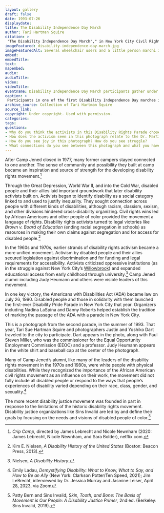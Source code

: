 ```yaml
--- 
layout: gallery
draft: false
date: 1993-07-26
displaydate: 
title: The Disability Independence Day March
author: Tari Hartman Squire
citation: > 
 "The Disability Independence Day March"," in New York City Civil Rights History, Accessed: [Month Day, Year], https://nyccivilrightshistory.org/site-preview/gallery/disability-independence-day-march.
imageFeatured: disability-independence-day-march.jpg
imageFeaturedAlt: Several wheelchair users and a little person marchi in a parade with a banner
embed: 
embedTitle: 
text: 
mapembed: 
audio: 
audioTitle: 
video: 
videoTitle: 
eventname: Disability Independence Day March participants gather under a banner quoting Dr. Martin Luther King, Jr.
caption: >
 Participants in one of the first Disability Independence Day marches in New York City gathered under a banner that reads “‘Injustice Anywhere is a Threat to Justice Everywhere,’—Martin Luther King, Jr.”
archive_source: Collection of Tari Hartman Squire
source_link: 
copyright: Under copyright. Used with permission.
categories: 
tags: 
questions: 
- Why do you think the activists in this Disability Rights Parade chose to gather under a banner with this quote from Dr. Martin Luther King, Jr.? What do you think the quote meant to them? What do you think they wanted to communicate to others by choosing this quote? 
- How does the activism seen in this photograph relate to the Dr. Martin Luther King, Jr. quote?
- How do you see joy in this photograph? How do you see struggle? 
- What connections do you see between this photograph and what you have learned  about Camp Jened?
--- 
```


After Camp Jened closed in 1977, many former campers stayed connected to one another. The sense of community and possibility they built at camp became an inspiration and source of strength for the developing disability rights movement.[^1]  

Through the Great Depression, World War II, and into the Cold War, disabled people and their allies laid important groundwork that later disability activists built on. Activists began to identify disability as a social category linked to and used to justify inequality. They sought connection across people with different kinds of disabilities, although racism, classism, sexism, and other divisions hindered cross-disability organizing. Civil rights wins led by African Americans and other people of color provided the movement a language of rights. Disability rights activists turned to legal victories like *Brown v. Board of Education* (ending racial segregation in schools) as resources in making their own claims against segregation and for access for disabled people.[^2]

In the 1960s and 1970s, earlier strands of disability rights activism became a more unified movement. Activism by disabled people and their allies secured legislation against discrimination and for funding and legal requirements for accessibility. Activists criticized oppressive institutions (as in the struggle against New York City’s [Willowbrook](gallery/your-child-and-willowbrook)) and expanded educational access from early childhood through university.[^3] Camp Jened alumni including Judy Heumann and others were visible leaders of this movement.

In one key victory, the Americans with Disabilities Act (ADA) became law on July 26, 1990. Disabled people and those in solidarity with them launched the first-ever Disability Pride Parade in New York City that year. Organizers including Nadina LaSpina and Danny Roberts helped establish the tradition of marking the passage of the ADA with a parade in New York City.

This is a photograph from the second parade, in the summer of 1993. That year, Tari Sue Hartman Squire and photographers Justin and Yoshiko Dart traveled to the city to participate. Dart appears in the photo, along with Paul Steven Miller, who was the commissioner for the Equal Opportunity Employment Commission (EEOC) and a professor. Judy Heumann appears in the white shirt and baseball cap at the center of the photograph.

Many of Camp Jened’s alumni, like many of the leaders of the disability rights movement in the 1970s and 1980s, were white people with physical disabilities. While they recognized the importance of the African American civil rights movement as an influence on their work, the movement did not fully include all disabled people or respond to the ways that people’s experiences of disability varied depending on their race, class, gender, and sexuality.[^4]

The more recent disability justice movement was founded in part in response to the limitations of the historic disability rights movement. Disability justice organizations like Sins Invalid are led by and define their goals by focusing on the needs and visions of disabled people of color.[^5]

[^1]: *Crip Camp*, directed by James Lebrecht and Nicole Newnham (2020: James Lebrecht, Nicole Newnham, and Sara Bolder), netflix.com.

[^2]: Kim E. Nielsen, *A Disability History of the United States* (Boston: Beacon Press, 2013).

[^3]: Nielsen, *A Disability History*.  

[^4]: Emily Ladau, *Demystifying Disability\: What to Know, What to Say, and How to Be an Ally* (New York: Clarkson Potter/Ten Speed, 2021); Jim LeBrecht, interviewed by Dr. Jessica Murray and Jasmine Leiser, April 28, 2023, via Zoom

[^5]: Patty Bern and Sins Invalid, *Skin, Tooth, and Bone: The Basis of Movement is Our People: A Disability Justice Primer*, 2nd ed. (Berkeley: Sins Invalid, 2019).
